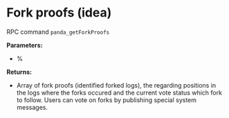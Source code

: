 # Fork proofs (idea)

RPC command `panda_getForkProofs`

**Parameters:**

* %

**Returns:**

* Array of fork proofs (identified forked logs), the regarding positions in the logs where the forks occured and the current vote status which fork to follow. Users can vote on forks by publishing special system messages.
